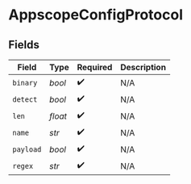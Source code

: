 # AppscopeConfigProtocol


## Fields

| Field              | Type               | Required           | Description        |
| ------------------ | ------------------ | ------------------ | ------------------ |
| `binary`           | *bool*             | :heavy_check_mark: | N/A                |
| `detect`           | *bool*             | :heavy_check_mark: | N/A                |
| `len`              | *float*            | :heavy_check_mark: | N/A                |
| `name`             | *str*              | :heavy_check_mark: | N/A                |
| `payload`          | *bool*             | :heavy_check_mark: | N/A                |
| `regex`            | *str*              | :heavy_check_mark: | N/A                |